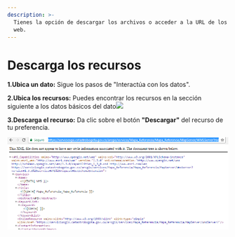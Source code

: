 ```yaml
---
description: >-
  Tienes la opción de descargar los archivos o acceder a la URL de los servicios
  web.
---
```


# Descarga los recursos

  
**1.Ubica un dato:** Sigue los pasos de "Interactúa con los datos".

**2.Ubica los recursos:** Puedes encontrar los recursos en la sección siguiente a los datos básicos del dato​![](https://blobscdn.gitbook.com/v0/b/gitbook-28427.appspot.com/o/assets%2F-LNorL6k0-dVVsFN2gVn%2F-LX0mojmbeVhb-5CNEI3%2F-LX0nmpnwaWNwm8HPwh0%2Fimage.png?alt=media&token=5b6c266e-a3fe-4d97-87b0-081527480eb6)

**3.Descarga el recurso:** Da clic sobre el botón **"Descargar"** del recurso de tu preferencia.​  


![](../.gitbook/assets/image%20%2814%29.png)

